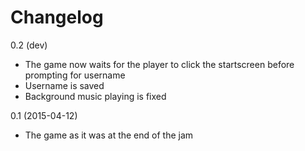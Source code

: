 Changelog
=========

0.2 (dev)
* The game now waits for the player to click the startscreen before prompting for username
* Username is saved
* Background music playing is fixed

0.1 (2015-04-12)
* The game as it was at the end of the jam
